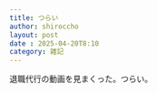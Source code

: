 ```yaml
---
title: つらい
author: shiroccho
layout: post
date : 2025-04-20T8:10
category: 雑記
---
```

退職代行の動画を見まくった。つらい。
